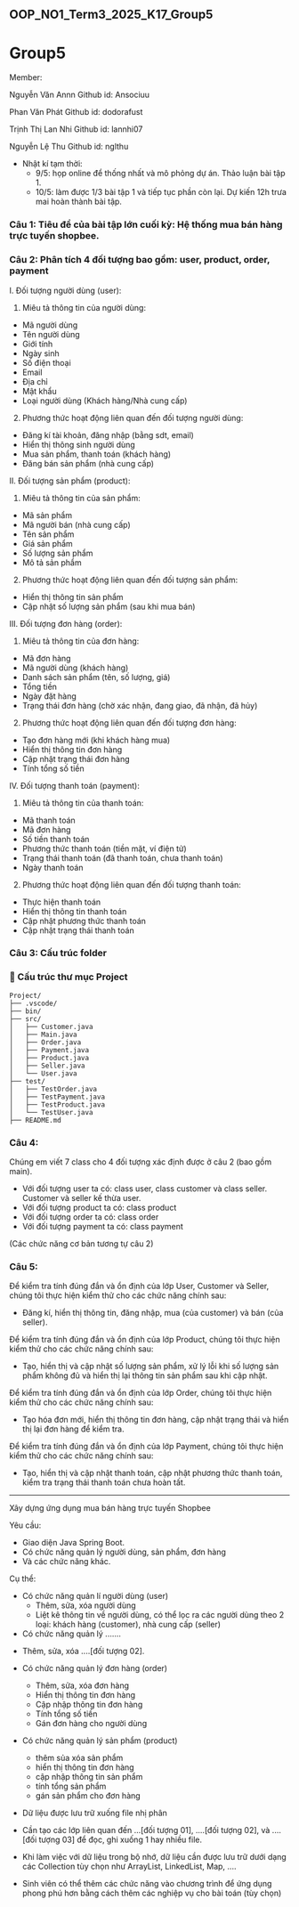 ## OOP_NO1_Term3_2025_K17_Group5

# Group5

Member:

Nguyễn Văn Annn
Github id: Ansociuu

Phan Văn Phát
Github id: dodorafust

Trịnh Thị Lan Nhi
Github id: lannhi07

Nguyễn Lệ Thu
Github id: nglthu


- Nhật kí tạm thời: 
  + 9/5: họp online để thống nhất và mô phỏng dự án. Thảo luận bài tập 1.
  + 10/5: làm được 1/3 bài tập 1 và tiếp tục phần còn lại. Dự kiến 12h trưa mai hoàn thành bài tập.

### Câu 1: Tiêu đề của bài tập lớn cuối kỳ: Hệ thống mua bán hàng trực tuyến shopbee.

### Câu 2: Phân tích 4 đối tượng bao gồm: user, product, order, payment

I. Đối tượng người dùng (user):
1. Miêu tả thông tin của người dùng:
 + Mã người dùng
 + Tên người dùng
 + Giới tính
 + Ngày sinh
 + Số điện thoại
 + Email
 + Địa chỉ
 + Mật khẩu
 + Loại người dùng (Khách hàng/Nhà cung cấp)
2. Phương thức hoạt động liên quan đến đối tượng người dùng:
 + Đăng kí tài khoản, đăng nhập (bằng sdt, email)
 + Hiển thị thông sinh người dùng
 + Mua sản phẩm, thanh toán (khách hàng)
 + Đăng bán sản phẩm (nhà cung cấp)

II. Đối tượng sản phẩm (product):
1. Miêu tả thông tin của sản phẩm:
 + Mã sản phẩm
 + Mã người bán (nhà cung cấp)
 + Tên sản phẩm
 + Giá sản phẩm
 + Số lượng sản phẩm
 + Mô tả sản phẩm
2. Phương thức hoạt động liên quan đến đối tượng sản phẩm:
 + Hiển thị thông tin sản phẩm
 + Cập nhật số lượng sản phẩm (sau khi mua bán)

III. Đối tượng đơn hàng (order):
1. Miêu tả thông tin của đơn hàng:
 + Mã đơn hàng
 + Mã người dùng (khách hàng)
 + Danh sách sản phẩm (tên, số lượng, giá)
 + Tổng tiền
 + Ngày đặt hàng
 + Trạng thái đơn hàng (chờ xác nhận, đang giao, đã nhận, đã hủy)
2. Phương thức hoạt động liên quan đến đối tượng đơn hàng:
 + Tạo đơn hàng mới (khi khách hàng mua)
 + Hiển thị thông tin đơn hàng
 + Cập nhật trạng thái đơn hàng
 + Tính tổng số tiền

IV. Đối tượng thanh toán (payment):
1. Miêu tả thông tin của thanh toán:
 + Mã thanh toán
 + Mã đơn hàng
 + Số tiền thanh toán
 + Phương thức thanh toán (tiền mặt, ví điện tử)
 + Trạng thái thanh toán (đã thanh toán, chưa thanh toán)
 + Ngày thanh toán
2. Phương thức hoạt động liên quan đến đối tượng thanh toán:
 + Thực hiện thanh toán
 + Hiển thị thông tin thanh toán
 + Cập nhật phương thức thanh toán
 + Cập nhật trạng thái thanh toán

### Câu 3: Cấu trúc folder

### 📁 Cấu trúc thư mục Project

```plaintext
Project/
├── .vscode/
├── bin/
├── src/
│   ├── Customer.java
│   ├── Main.java
│   ├── Order.java
│   ├── Payment.java
│   ├── Product.java
│   ├── Seller.java
│   └── User.java
├── test/
│   ├── TestOrder.java
│   ├── TestPayment.java
│   ├── TestProduct.java
│   └── TestUser.java
├── README.md

```


### Câu 4: 
  Chúng em viết 7 class cho 4 đối tượng xác định được ở câu 2 (bao gồm main). 
- Với đối tượng user ta có: class user, class customer và class seller. Customer và seller kế thừa user. 
- Với đối tượng product ta có: class product 
- Với đối tượng order ta có: class order
- Với đối tượng payment ta có: class payment

(Các chức năng cơ bản tương tự câu 2)


### Câu 5:

Để kiểm tra tính đúng đắn và ổn định của lớp User, Customer và Seller, chúng tôi thực hiện kiểm thử cho các chức năng chính sau:
  - Đăng kí, hiển thị thông tin, đăng nhập, mua (của customer) và bán (của seller).

Để kiểm tra tính đúng đắn và ổn định của lớp Product, chúng tôi thực hiện kiểm thử cho các chức năng chính sau:
  - Tạo, hiển thị và cập nhật số lượng sản phẩm, xử lý lỗi khi số lượng sản phẩm không đủ và hiển thị lại thông tin sản phẩm sau khi cập nhật.

Để kiểm tra tính đúng đắn và ổn định của lớp Order, chúng tôi thực hiện kiểm thử cho các chức năng chính sau:
  - Tạo hóa đơn mới, hiển thị thông tin đơn hàng, cập nhật trạng thái và hiển thị lại đơn hàng để kiểm tra. 
    
Để kiểm tra tính đúng đắn và ổn định của lớp Payment, chúng tôi thực hiện kiểm thử cho các chức năng chính sau:
  - Tạo, hiển thị và cập nhật thanh toán, cập nhật phương thức thanh toán, kiểm tra trạng thái thanh toán chưa hoàn tất.

---
Xây dựng ứng dụng mua bán hàng trực tuyến Shopbee

Yêu cầu:
- Giao diện Java Spring Boot.
- Có chức năng quản lý người dùng, sản phẩm, đơn hàng
- Và các chức năng khác.

Cụ thể: 
- Có chức năng quản lí người dùng (user)
  + Thêm, sửa, xóa người dùng 
  + Liệt kê thông tin về người dùng, có thể lọc ra các người dùng theo 2 loại: khách hàng (customer), nhà cung cấp (seller)
- Có chức năng quản lý .......

+ Thêm, sửa, xóa ....[đối tượng 02].

- Có chức năng quản lý đơn hàng (order)
  + Thêm, sửa, xóa đơn hàng
  + Hiển thị thông tin đơn hàng
  + Cập nhập thông tin đơn hàng
  + Tính tổng số tiền
  + Gán đơn hàng cho người dùng
  
- Có chức năng quản lý sản phẩm (product)
  + thêm sủa xóa sản phẩm
  + hiển thị thông tin đơn hàng
  + cập nhập thông tin sản phẩm
  + tính tổng sản phẩm
  + gán sản phẩm cho đơn hàng
- Dữ liệu được lưu trữ xuống file nhị phân

+ Cần tạo các lớp liên quan đến ...[đối tượng 01], ....[đối tượng 02], và ....[đối tượng 03] để đọc, ghi xuống 1 hay nhiều file.

- Khi làm việc với dữ liệu trong bộ nhớ, dữ liệu cần được lưu trữ dưới dạng các Collection tùy chọn như ArrayList, LinkedList, Map, ....

- Sinh viên có thể thêm các chức năng vào chương trình để ứng dụng phong phú hơn bằng cách thêm các nghiệp vụ cho bài toán (tùy chọn)

